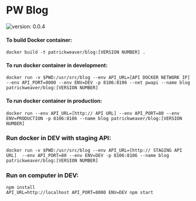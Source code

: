PW Blog
==
![version: 0.0.4](https://img.shields.io/badge/version-0.0.4-green.svg?style=flat-square)

#### To build Docker container:

`docker build -t patrickweaver/blog:[VERSION NUMBER] .`

#### To run docker container in development:

`docker run -v $PWD:/usr/src/blog --env API_URL=[API DOCKER NETWORK IP] --env API_PORT=8000 --env ENV=DEV -p 8106:8106 --net pwapi --name blog patrickweaver/blog:[VERSION NUMBER]`

#### To run docker container in production:

`docker run --env API_URL=[http:// API URL] --env API_PORT=80 --env ENV=PRODUCTION -p 8106:8106 --name blog patrickweaver/blog:[VERSION NUMBER]`


### Run docker in DEV with staging API:
`docker run -v $PWD:/usr/src/blog --env API_URL=[http:// STAGING API URL]  --env API_PORT=80 --env ENV=DEV -p 8106:8106 --name blog patrickweaver/blog:[VERSION NUMBER]`

### Run on computer in DEV:
```
npm install
API_URL=http://localhost API_PORT=8000 ENV=DEV npm start
```
